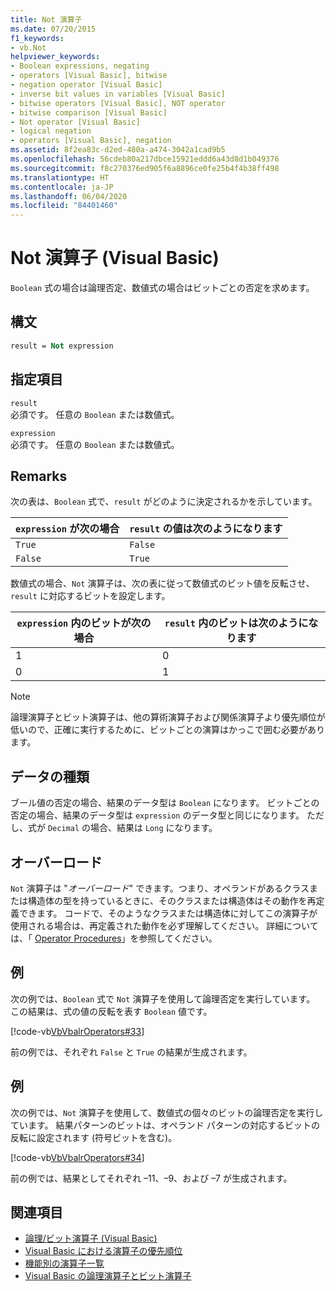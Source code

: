 ```yaml
---
title: Not 演算子
ms.date: 07/20/2015
f1_keywords:
- vb.Not
helpviewer_keywords:
- Boolean expressions, negating
- operators [Visual Basic], bitwise
- negation operator [Visual Basic]
- inverse bit values in variables [Visual Basic]
- bitwise operators [Visual Basic], NOT operator
- bitwise comparison [Visual Basic]
- Not operator [Visual Basic]
- logical negation
- operators [Visual Basic], negation
ms.assetid: 8f2ea83c-d2ed-480a-a474-3042a1cad9b5
ms.openlocfilehash: 56cdeb80a217dbce15921eddd6a43d8d1b049376
ms.sourcegitcommit: f8c270376ed905f6a8896ce0fe25b4f4b38ff498
ms.translationtype: HT
ms.contentlocale: ja-JP
ms.lasthandoff: 06/04/2020
ms.locfileid: "84401460"
---
```

# <a name="not-operator-visual-basic"></a>Not 演算子 (Visual Basic)
`Boolean` 式の場合は論理否定、数値式の場合はビットごとの否定を求めます。  
  
## <a name="syntax"></a>構文  
  
```vb  
result = Not expression  
```  
  
## <a name="parts"></a>指定項目  
 `result`  
 必須です。 任意の `Boolean` または数値式。  
  
 `expression`  
 必須です。 任意の `Boolean` または数値式。  
  
## <a name="remarks"></a>Remarks  
 次の表は、`Boolean` 式で、`result` がどのように決定されるかを示しています。  
  
|`expression` が次の場合|`result` の値は次のようになります|  
|------------------------|------------------------------|  
|`True`|`False`|  
|`False`|`True`|  
  
 数値式の場合、`Not` 演算子は、次の表に従って数値式のビット値を反転させ、`result` に対応するビットを設定します。  
  
|`expression` 内のビットが次の場合|`result` 内のビットは次のようになります|  
|-------------------------------|----------------------------|  
|1|0|  
|0|1|  
  
> [!NOTE]
> 論理演算子とビット演算子は、他の算術演算子および関係演算子より優先順位が低いので、正確に実行するために、ビットごとの演算はかっこで囲む必要があります。  
  
## <a name="data-types"></a>データの種類  
 ブール値の否定の場合、結果のデータ型は `Boolean` になります。 ビットごとの否定の場合、結果のデータ型は `expression` のデータ型と同じになります。 ただし、式が `Decimal` の場合、結果は `Long` になります。  
  
## <a name="overloading"></a>オーバーロード  
 `Not` 演算子は "*オーバーロード*" できます。つまり、オペランドがあるクラスまたは構造体の型を持っているときに、そのクラスまたは構造体はその動作を再定義できます。 コードで、そのようなクラスまたは構造体に対してこの演算子が使用される場合は、再定義された動作を必ず理解してください。 詳細については、「 [Operator Procedures](../../programming-guide/language-features/procedures/operator-procedures.md)」を参照してください。  
  
## <a name="example"></a>例  
 次の例では、`Boolean` 式で `Not` 演算子を使用して論理否定を実行しています。 この結果は、式の値の反転を表す `Boolean` 値です。  
  
 [!code-vb[VbVbalrOperators#33](~/samples/snippets/visualbasic/VS_Snippets_VBCSharp/VbVbalrOperators/VB/Class1.vb#33)]  
  
 前の例では、それぞれ `False` と `True` の結果が生成されます。  
  
## <a name="example"></a>例  
 次の例では、`Not` 演算子を使用して、数値式の個々のビットの論理否定を実行しています。 結果パターンのビットは、オペランド パターンの対応するビットの反転に設定されます (符号ビットを含む)。  
  
 [!code-vb[VbVbalrOperators#34](~/samples/snippets/visualbasic/VS_Snippets_VBCSharp/VbVbalrOperators/VB/Class1.vb#34)]  
  
 前の例では、結果としてそれぞれ –11、–9、および –7 が生成されます。  
  
## <a name="see-also"></a>関連項目

- [論理/ビット演算子 (Visual Basic)](logical-bitwise-operators.md)
- [Visual Basic における演算子の優先順位](operator-precedence.md)
- [機能別の演算子一覧](operators-listed-by-functionality.md)
- [Visual Basic の論理演算子とビット演算子](../../programming-guide/language-features/operators-and-expressions/logical-and-bitwise-operators.md)
